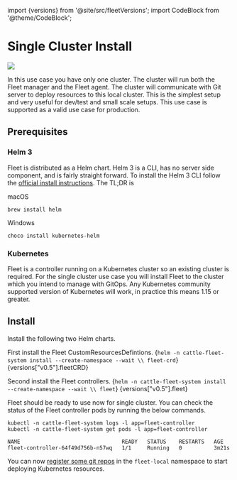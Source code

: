 import {versions} from '@site/src/fleetVersions';
import CodeBlock from '@theme/CodeBlock';

# Single Cluster Install
![](/img/single-cluster.png)

In this use case you have only one cluster.  The cluster will run both the Fleet
manager and the Fleet agent. The cluster will communicate with Git server to 
deploy resources to this local cluster. This is the simplest setup and very
useful for dev/test and small scale setups.  This use case is supported as a valid
use case for production.

## Prerequisites

### Helm 3

Fleet is distributed as a Helm chart. Helm 3 is a CLI, has no server side component, and is
fairly straight forward. To install the Helm 3 CLI follow the
[official install instructions](https://helm.sh/docs/intro/install/). The TL;DR is

macOS
```
brew install helm
```
Windows
```
choco install kubernetes-helm
```

### Kubernetes

Fleet is a controller running on a Kubernetes cluster so an existing cluster is required. For the
single cluster use case you will install Fleet to the cluster which you intend to manage with GitOps.
Any Kubernetes community supported version of Kubernetes will work, in practice this means 1.15 or greater.

## Install

Install the following two Helm charts.

First install the Fleet CustomResourcesDefintions.
<CodeBlock language="bash">
{`helm -n cattle-fleet-system install --create-namespace --wait \\
    fleet-crd`} {versions["v0.5"].fleetCRD}
</CodeBlock>

Second install the Fleet controllers.
<CodeBlock language="bash">
{`helm -n cattle-fleet-system install --create-namespace --wait \\
    fleet`} {versions["v0.5"].fleet}
</CodeBlock>

Fleet should be ready to use now for single cluster. You can check the status of the Fleet controller pods by
running the below commands.

```shell
kubectl -n cattle-fleet-system logs -l app=fleet-controller
kubectl -n cattle-fleet-system get pods -l app=fleet-controller
```

```
NAME                                READY   STATUS    RESTARTS   AGE
fleet-controller-64f49d756b-n57wq   1/1     Running   0          3m21s
```

You can now [register some git repos](./gitrepo-add.md) in the `fleet-local` namespace to start deploying Kubernetes resources.
